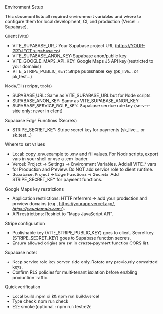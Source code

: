 Environment Setup

This document lists all required environment variables and where to configure them for local development, CI, and production (Vercel + Supabase).

Client (Vite)
- VITE_SUPABASE_URL: Your Supabase project URL (https://YOUR-PROJECT.supabase.co)
- VITE_SUPABASE_ANON_KEY: Supabase anon/public key
- VITE_GOOGLE_MAPS_API_KEY: Google Maps JS API key (restricted to your domains)
- VITE_STRIPE_PUBLIC_KEY: Stripe publishable key (pk_live... or pk_test...)

Node/CI (scripts, tools)
- SUPABASE_URL: Same as VITE_SUPABASE_URL but for Node scripts
- SUPABASE_ANON_KEY: Same as VITE_SUPABASE_ANON_KEY
- SUPABASE_SERVICE_ROLE_KEY: Supabase service role key (server-side only; never in client)

Supabase Edge Functions (Secrets)
- STRIPE_SECRET_KEY: Stripe secret key for payments (sk_live... or sk_test...)

Where to set values
- Local: copy .env.example to .env and fill values. For Node scripts, export vars in your shell or use a .env loader.
- Vercel: Project → Settings → Environment Variables. Add all VITE_* vars for Production and Preview. Do NOT add service role to client runtime.
- Supabase: Project → Edge Functions → Secrets. Add STRIPE_SECRET_KEY for payment functions.

Google Maps key restrictions
- Application restrictions: HTTP referrers → add your production and preview domains (e.g., https://yourapp.vercel.app/*, https://yourdomain.com/*).
- API restrictions: Restrict to “Maps JavaScript API”.

Stripe configuration
- Publishable key (VITE_STRIPE_PUBLIC_KEY) goes to client. Secret key (STRIPE_SECRET_KEY) goes to Supabase function secrets.
- Ensure allowed origins are set in create-payment function CORS list.

Supabase notes
- Keep service role key server-side only. Rotate any previously committed keys.
- Confirm RLS policies for multi-tenant isolation before enabling production traffic.

Quick verification
- Local build: npm ci && npm run build:vercel
- Type check: npm run check
- E2E smoke (optional): npm run test:e2e

